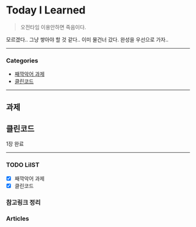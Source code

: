 # Today I Learned
> 오전타임 이용안하면 죽음이다.

모르겠다.. 그냥 쌓아야 할 것 같다.. 이미 물건너 갔다.
완성을 우선으로 가자..

---

### Categories
- [째깍악어 과제](#과제)
- [클린코드](#클린코드)

---

## 과제


## 클린코드

1장 완료

---

### TODO LiIST
- [x] 째깍악어 과제
- [x] 클린코드 

### 참고링크 정리

### Articles